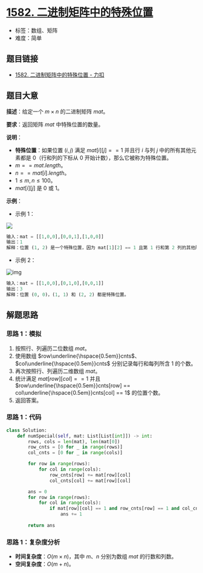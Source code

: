 # [1582. 二进制矩阵中的特殊位置](https://leetcode.cn/problems/special-positions-in-a-binary-matrix/)

- 标签：数组、矩阵
- 难度：简单

## 题目链接

- [1582. 二进制矩阵中的特殊位置 - 力扣](https://leetcode.cn/problems/special-positions-in-a-binary-matrix/)

## 题目大意

**描述**：给定一个 $m \times n$ 的二进制矩阵 $mat$。

**要求**：返回矩阵 $mat$ 中特殊位置的数量。

**说明**：

- **特殊位置**：如果位置 $(i, j)$ 满足 $mat[i][j] == 1$ 并且行 $i$ 与列 $j$ 中的所有其他元素都是 $0$（行和列的下标从 $0$ 开始计数），那么它被称为特殊位置。
- $m == mat.length$。
- $n == mat[i].length$。
- $1 \le m, n \le 100$。
- $mat[i][j]$ 是 $0$ 或 $1$。

**示例**：

- 示例 1：

![](https://assets.leetcode.com/uploads/2021/12/23/special1.jpg)

```python
输入：mat = [[1,0,0],[0,0,1],[1,0,0]]
输出：1
解释：位置 (1, 2) 是一个特殊位置，因为 mat[1][2] == 1 且第 1 行和第 2 列的其他所有元素都是 0。
```

- 示例 2：

![img](https://assets.leetcode.com/uploads/2021/12/24/special-grid.jpg)

```python
输入：mat = [[1,0,0],[0,1,0],[0,0,1]]
输出：3
解释：位置 (0, 0)，(1, 1) 和 (2, 2) 都是特殊位置。
```

## 解题思路

### 思路 1：模拟

1. 按照行、列遍历二位数组 $mat$。
2. 使用数组 $row\underline{\hspace{0.5em}}cnts$、$col\underline{\hspace{0.5em}}cnts$ 分别记录每行和每列所含 $1$ 的个数。
3. 再次按照行、列遍历二维数组 $mat$。
4. 统计满足 $mat[row][col] == 1$ 并且 $row\underline{\hspace{0.5em}}cnts[row] == col\underline{\hspace{0.5em}}cnts[col] == 1$ 的位置个数。 
5. 返回答案。

### 思路 1：代码

```Python
class Solution:
    def numSpecial(self, mat: List[List[int]]) -> int:
        rows, cols = len(mat), len(mat[0])
        row_cnts = [0 for _ in range(rows)]
        col_cnts = [0 for _ in range(cols)]

        for row in range(rows):
            for col in range(cols):
                row_cnts[row] += mat[row][col]
                col_cnts[col] += mat[row][col]

        ans = 0
        for row in range(rows):
            for col in range(cols):
                if mat[row][col] == 1 and row_cnts[row] == 1 and col_cnts[col] == 1:
                    ans += 1
        
        return ans
```

### 思路 1：复杂度分析

- **时间复杂度**：$O(m \times n)$，其中 $m$、$n$ 分别为数组 $mat$ 的行数和列数。
- **空间复杂度**：$O(m + n)$。

